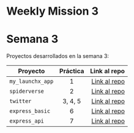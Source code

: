 # Weekly Mission 3

# Semana 3 

Proyectos desarrollados en la semana 3:

| Proyecto | Práctica | Link al repo |
| ------------- |:-------------:| -----:|
|`my_launchx_app`|1|[Link al repo](https://github.com/mabvmex/My_launchx_app)|
|`spiderverse`|2|[Link al repo](https://github.com/mabvmex/launch_x-spiderverse)|
|`twitter`|3, 4, 5|[Link al repo](https://github.com/mabvmex/launch_x-twitter)|
|`express_basic`|6|[Link al repo](https://github.com/LaunchX-InnovaccionVirtual/MissionNodeJS)|
|`express_api`|7|[Link al repo](https://github.com/LaunchX-InnovaccionVirtual/MissionNodeJS)|